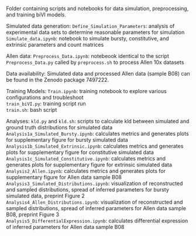 Folder containing scripts and notebooks for data simulation, preprocessing, and training biVI models.


Simulated data generation:
`Define_Simulation_Parameters`: analysis of experimental data sets to determine reasonable parameters for simulation <br />
`Simulate_data.ipynb`: notebook to simulate bursty, constitutive, and extrinsic parameters and count matrices <br />

Allen data:
`Preprocess_Data.ipynb`: notebeook identical to the script `Preprocess_Data.py` called by `preprocess.sh` to process Allen 10x datasets

Data availability:
Simulated data and processed Allen data (sample B08) can be found in the Zenodo package 7497222. 

Training Models:
`Train.ipynb`: training notebook to explore various configurations and troubleshoot <br />
`train_biVI.py`: training script run <br />
`train.sh`: bash script <br />


Analyses:
`kld.py` and `kld.sh`: scripts to calculate kld between simulated and ground truth distributions for simulated data <br />
`Analysis1a_Simulated_Bursty.ipynb`: calculates metrics and generates plots for supplementary figure for bursty simulated data <br />
`Analysis1b_Simulated_Extrinsic.ipynb`: calculates metrics and generates plots for supplementary figure for constitutive simulated data <br />
`Analysis1c_Simulated_Constitutive.ipynb`: calculates metrics and generates plots for supplementary figure for extrinsic simulated data <br />
`Analysis2_Allen.ipynb`: calculates metrics and generates plots for supplementary figure for Allen data sample B08 <br />
`Analysis3_Simulated_Distributions.ipynb`: visualization of reconstructed and sampled distributions, spread of inferred parameters for bursty simulated data, preprint Figure 2 <br />
`Analysis4_Allen_Distributions.ipynb`: visualization of reconstructed and sampled distributions, spread of inferred parameters for Allen data sample B08, preprint Figure 3 <br />
`Analysis5_DifferentialExpression.ipynb`: calculates differential expression of inferred parameters for Allen data sample B08 <br />












